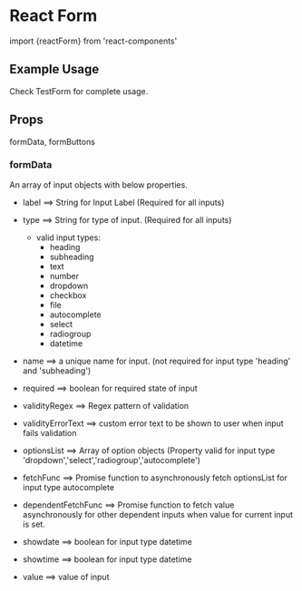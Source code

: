 # React Form
import {reactForm} from 'react-components'

## Example Usage
Check TestForm for complete usage.

## Props
formData, formButtons

### formData
An array of input objects with below properties.

- label ==> String for Input Label (Required for all inputs)
- type ==> String for type of input. (Required for all inputs)
	- valid input types:  
	 	- heading
		- subheading 
		- text
		- number
		- dropdown
		- checkbox
		- file
		- autocomplete
		- select
		- radiogroup
		- datetime
		
- name ==> a unique name for input. (not required for input type 'heading' and 'subheading')
- required ==> boolean for required state of input
- validityRegex ==> Regex pattern of validation
- validityErrorText ==> custom error text to be shown to user when input fails validation
- optionsList ==> Array of option objects (Property valid for input type 'dropdown','select','radiogroup','autocomplete')
- fetchFunc ==> Promise function to asynchronously fetch optionsList for input type autocomplete
- dependentFetchFunc ==> Promise function to fetch value asynchronously for other dependent inputs when value for current input is set.
- showdate ==> boolean for input type datetime
- showtime ==> boolean for input type datetime
- value ==> value of input












	
	
